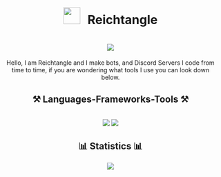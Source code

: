 



<h1 align="center"> <img center="left" alt="" width="39px" style="padding-right:10px;" src="https://svgshare.com/i/1Aek.svg"/>&nbspReichtangle </h1>
<h1 align="center">
    <img src="https://readme-typing-svg.demolab.com?font=Fira+Code&pause=1000&width=435&lines=Always+Online;Read+below" />
</h1>
<div align="center">  
Hello, I am Reichtangle and I make bots, and Discord Servers I code from time to time, if you are wondering what tools  I use you can look down below. </div>

<h2 align="center">⚒️ Languages-Frameworks-Tools ⚒️</h2>
<br/>
<div align="center">
    <img src="https://skillicons.dev/icons?i=f,bots,discord,html,css,js,py,vscode,docker" />
    <img src="https://skillicons.dev/icons?i=github,xd,ps,figma"/><br>
</div>

<h2 align="center">📊 Statistics 📊</h2>
<div align="center">
<img src="https://github-readme-stats.vercel.app/api?username=Reictangle&show_icons=true&theme=gotham" />
</div>

  
  <br/><br/><br/>
</div>
